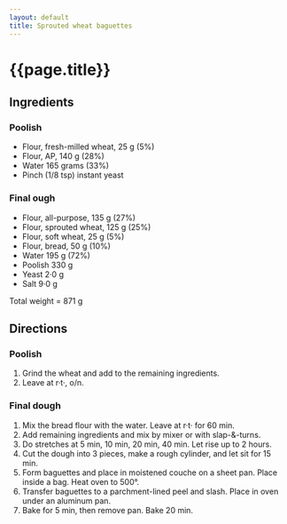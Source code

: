 ```yaml
---
layout: default
title: Sprouted wheat baguettes
---
```

# {{page.title}}
## Ingredients
### Poolish

* Flour, fresh-milled wheat, 25 g (5%)
* Flour, AP, 140 g (28%)
* Water 165 grams (33%)
* Pinch (1/8 tsp) instant yeast

### Final ough

* Flour, all-purpose, 135 g (27%)
* Flour, sprouted wheat, 125 g (25%)
* Flour, soft wheat, 25 g (5%)
* Flour, bread, 50 g (10%)
* Water 195 g (72%)
* Poolish 330 g
* Yeast 2·0 g
* Salt 9·0 g

Total weight = 871 g

## Directions
### Poolish

1. Grind the wheat and add to the remaining ingredients.
2. Leave at r·t·, o/n.

### Final dough

1. Mix the bread flour with the water. Leave at r·t· for 60 min.
2. Add remaining ingredients and mix by mixer or with slap-&-turns.
3. Do stretches at 5 min, 10 min, 20 min, 40 min. Let rise up to 2 hours.
4. Cut the dough into 3 pieces, make a rough cylinder, and let sit for 15 min.
5. Form baguettes and place in moistened couche on a sheet pan. Place inside a bag. Heat oven to 500°.
6. Transfer baguettes to a parchment-lined peel and slash. Place in oven under an aluminum pan.
7. Bake for 5 min, then remove pan. Bake 20 min.

